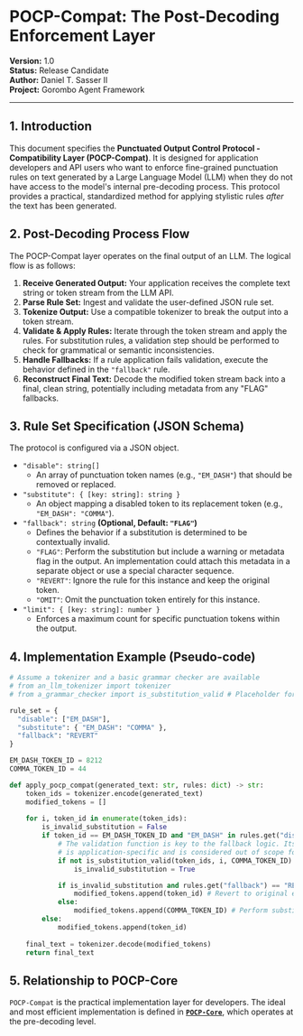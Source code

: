 # POCP-Compat: The Post-Decoding Enforcement Layer

**Version:** 1.0  
**Status:** Release Candidate  
**Author:** Daniel T. Sasser II  
**Project:** Gorombo Agent Framework

---

## 1. Introduction

This document specifies the **Punctuated Output Control Protocol - Compatibility Layer (POCP-Compat)**. It is designed for application developers and API users who want to enforce fine-grained punctuation rules on text generated by a Large Language Model (LLM) when they do not have access to the model's internal pre-decoding process. This protocol provides a practical, standardized method for applying stylistic rules *after* the text has been generated.

## 2. Post-Decoding Process Flow

The POCP-Compat layer operates on the final output of an LLM. The logical flow is as follows:

1.  **Receive Generated Output:** Your application receives the complete text string or token stream from the LLM API.
2.  **Parse Rule Set:** Ingest and validate the user-defined JSON rule set.
3.  **Tokenize Output:** Use a compatible tokenizer to break the output into a token stream.
4.  **Validate & Apply Rules:** Iterate through the token stream and apply the rules. For substitution rules, a validation step should be performed to check for grammatical or semantic inconsistencies.
5.  **Handle Fallbacks:** If a rule application fails validation, execute the behavior defined in the `"fallback"` rule.
6.  **Reconstruct Final Text:** Decode the modified token stream back into a final, clean string, potentially including metadata from any "FLAG" fallbacks.

## 3. Rule Set Specification (JSON Schema)

The protocol is configured via a JSON object.

* `"disable": string[]`
    * An array of punctuation token names (e.g., `"EM_DASH"`) that should be removed or replaced.
* `"substitute": { [key: string]: string }`
    * An object mapping a disabled token to its replacement token (e.g., `"EM_DASH": "COMMA"`).
* `"fallback": string` **(Optional, Default: `"FLAG"`)**
    * Defines the behavior if a substitution is determined to be contextually invalid.
    * `"FLAG"`: Perform the substitution but include a warning or metadata flag in the output. An implementation could attach this metadata in a separate object or use a special character sequence.
    * `"REVERT"`: Ignore the rule for this instance and keep the original token.
    * `"OMIT"`: Omit the punctuation token entirely for this instance.
* `"limit": { [key: string]: number }`
    * Enforces a maximum count for specific punctuation tokens within the output.

## 4. Implementation Example (Pseudo-code)

```python
# Assume a tokenizer and a basic grammar checker are available
# from an_llm_tokenizer import tokenizer
# from a_grammar_checker import is_substitution_valid # Placeholder for context-aware grammar logic.

rule_set = {
  "disable": ["EM_DASH"],
  "substitute": { "EM_DASH": "COMMA" },
  "fallback": "REVERT"
}

EM_DASH_TOKEN_ID = 8212 
COMMA_TOKEN_ID = 44

def apply_pocp_compat(generated_text: str, rules: dict) -> str:
    token_ids = tokenizer.encode(generated_text)
    modified_tokens = []
    
    for i, token_id in enumerate(token_ids):
        is_invalid_substitution = False
        if token_id == EM_DASH_TOKEN_ID and "EM_DASH" in rules.get("disable", []):
            # The validation function is key to the fallback logic. Its implementation
            # is application-specific and is considered out of scope for this example.
            if not is_substitution_valid(token_ids, i, COMMA_TOKEN_ID):
                is_invalid_substitution = True

            if is_invalid_substitution and rules.get("fallback") == "REVERT":
                modified_tokens.append(token_id) # Revert to original em dash
            else:
                modified_tokens.append(COMMA_TOKEN_ID) # Perform substitution
        else:
            modified_tokens.append(token_id)
            
    final_text = tokenizer.decode(modified_tokens)
    return final_text
````

## 5. Relationship to POCP-Core

`POCP-Compat` is the practical implementation layer for developers. The ideal and most efficient implementation is defined in [**`POCP-Core`**](./POCP-Core.md), which operates at the pre-decoding level.

